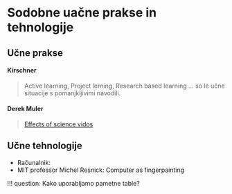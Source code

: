 # Sodobne uačne prakse in tehnologije

## Učne prakse

#### Kirschner
>Active learning, Project lerning, Research based learning ... so le učne situacije s pomanjkljivimi navodili.

#### Derek Muler
>[Effects of science vidos](https://youtu.be/RQaW2bFieo8?t=156 )

## Učne tehnologije
- Računalnik:
- MIT professor Michel Resnick: Computer as fingerpainting

!!! question:
    Kako uporabljamo pametne table?
